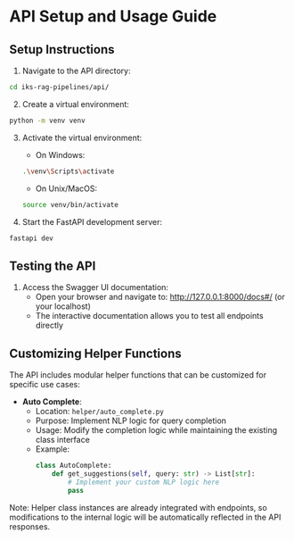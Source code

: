# API Setup and Usage Guide

## Setup Instructions

1. Navigate to the API directory:
```bash
cd iks-rag-pipelines/api/
```

2. Create a virtual environment:
```bash
python -m venv venv
```

3. Activate the virtual environment:
   - On Windows:
   ```bash
   .\venv\Scripts\activate
   ```
   - On Unix/MacOS:
   ```bash
   source venv/bin/activate
   ```

4. Start the FastAPI development server:
```bash
fastapi dev
```

## Testing the API

1. Access the Swagger UI documentation:
   - Open your browser and navigate to: http://127.0.0.1:8000/docs#/
   (or your localhost)
   - The interactive documentation allows you to test all endpoints directly

## Customizing Helper Functions

The API includes modular helper functions that can be customized for specific use cases:

- **Auto Complete**: 
  - Location: `helper/auto_complete.py`
  - Purpose: Implement NLP logic for query completion
  - Usage: Modify the completion logic while maintaining the existing class interface
  - Example:
    ```python
    class AutoComplete:
        def get_suggestions(self, query: str) -> List[str]:
            # Implement your custom NLP logic here
            pass
    ```

Note: Helper class instances are already integrated with endpoints, so modifications to the internal logic will be automatically reflected in the API responses.
